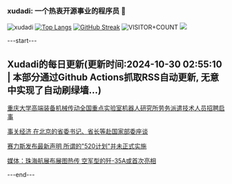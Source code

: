 ### xudadi: 一个热衷开源事业的程序员 👋

![xudadi](https://github-readme-stats-git-masterorgs-github-readme-stats-team.vercel.app/api?username=xudadi)
[![Top Langs](https://github-readme-stats.vercel.app/api/top-langs/?username=xudadi)](https://github.com/anuraghazra/github-readme-stats)
[![GitHub Streak](https://streak-stats.demolab.com?user=xudadi&locale=zh_Hans)](https://git.io/streak-stats)
![VISITOR+COUNT](https://komarev.com/ghpvc/?username=xudadi&label=VISITOR+COUNT)
![](https://raw.githubusercontent.com/xudadi/xudadi/main/assets/github-contribution-grid-snake.svg)


---start---

## Xudadi的每日更新(更新时间:2024-10-30 02:55:10 | 本部分通过Github Actions抓取RSS自动更新, 无意中实现了自动刷绿墙...)

[重庆大学高端装备机械传动全国重点实验室机器人研究所劳务派遣技术人员招聘启事](https://www.gongkaoleida.com/article/2174022)

[事关经济 在北京的省委书记、省长等赴国家部委座谈](https://m.163.com/news/article/JFMQTVI4051482MP.html)

[赛力斯发布最新声明 所谓的"520计划"并未正式实施](https://m.163.com/news/article/JFMRPS900512B07B.html)

[媒体：珠海航展布展图热传 空军型的歼-35A或首次亮相](https://m.163.com/news/article/JFMSHKGR0514EGPO.html)

---end---
